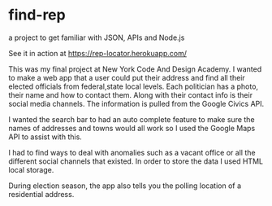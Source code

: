 # find-rep
a project to get familiar with JSON, APIs and Node.js

See it in action at https://rep-locator.herokuapp.com/

This was my final project at New York Code And Design Academy.
I wanted to make a web app that a user could put their address and find all their elected officials from federal,state 
local levels. Each politician has a photo, their name and how to contact them. Along with their contact info is their social
media channels. The information is pulled from the Google Civics API.

I wanted the search bar to had an auto complete feature to make sure the names of addresses and towns would all work so I used the Google
Maps API to assist with this.

I had to find ways to deal with anomalies such as a vacant office or all the different social channels that existed.
In order to store the data I used HTML local storage.

During election season, the app also tells you the polling location of a residential address.
 

